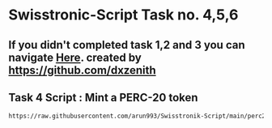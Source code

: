 # Swisstronic-Script Task no. 4,5,6 

## If you didn't completed task 1,2 and 3 you can navigate [Here](https://github.com/dxzenith/Swisstronic-Script?tab=readme-ov-file#task-1--simple-contract-deployment-script). created by https://github.com/dxzenith

## Task 4 Script : Mint a PERC-20 token
```bash wget
https://raw.githubusercontent.com/arun993/Swisstronik-Script/main/perc20-token.sh && chmod +x perc20-token.sh && ./perc20-token.sh

